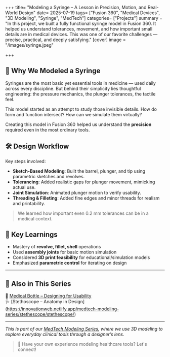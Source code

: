 +++
title= "Modeling a Syringe – A Lesson in Precision, Motion, and Real-World Design"
date= 2025-07-19
tags= ["Fusion 360", "Medical Devices", "3D Modeling", "Syringe", "MedTech"]
categories= ["Projects"]
summary = "In this project, we built a fully functional syringe model in Fusion 360. It helped us understand tolerances, movement, and how important small details are in medical devices. This was one of our favorite challenges — precise, practical, and deeply satisfying."
[cover]
  image = "/images/syringe.jpeg"


+++

## 💭 Why We Modeled a Syringe

Syringes are the most basic yet essential tools in medicine — used daily across every discipline. But behind their simplicity lies thoughtful engineering: the pressure mechanics, the plunger tolerances, the tactile feel.

This model started as an attempt to study those invisible details. How do form and function intersect? How can we simulate them virtually?

Creating this model in Fusion 360 helped us understand the **precision** required even in the most ordinary tools.

## 🛠️ Design Workflow

Key steps involved:
- **Sketch-Based Modeling**: Built the barrel, plunger, and tip using parametric sketches and revolves.
- **Tolerancing**: Added realistic gaps for plunger movement, mimicking actual use.
- **Joint Simulation**: Animated plunger motion to verify usability.
- **Threading & Filleting**: Added fine edges and minor threads for realism and printability.



> We learned how important even 0.2 mm tolerances can be in a medical context.

## 🧠 Key Learnings

- Mastery of **revolve, fillet, shell** operations
- Used **assembly joints** for basic motion simulation
- Considered **3D print feasibility** for educational/simulation models
- Emphasized **parametric control** for iterating on design

---

## 🔄 Also in This Series

🧴 [Medical Bottle – Designing for Usability](https://innovationweb.netlify.app/medtech-modeling-series/medical_bottle/medical_bottle/)  
🩺 [Stethoscope – Anatomy in Design] (https://innovationweb.netlify.app/medtech-modeling-series/stethescope/stethescope/)

---

_This is part of our [MedTech Modeling Series](https://innovationweb.netlify.app/medtech-modeling-series/), where we use 3D modeling to explore everyday clinical tools through a designer’s lens._

> 💬 Have your own experience modeling healthcare tools? Let's connect!
